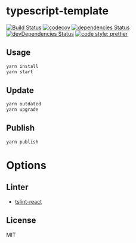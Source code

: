# typescript-template

[![Build Status](https://travis-ci.org/Himenon/typescript-template.svg?branch=master)](https://travis-ci.org/Himenon/typescript-template)
[![codecov](https://codecov.io/gh/Himenon/typescript-template/branch/master/graph/badge.svg)](https://codecov.io/gh/Himenon/typescript-template)
[![dependencies Status](https://david-dm.org/Himenon/typescript-template/status.svg)](https://david-dm.org/Himenon/typescript-template)
[![devDependencies Status](https://david-dm.org/Himenon/typescript-template/dev-status.svg)](https://david-dm.org/Himenon/typescript-template?type=dev)
[![code style: prettier](https://img.shields.io/badge/code_style-prettier-ff69b4.svg?style=flat-square)](https://github.com/prettier/prettier)

## Usage

```sh
yarn install
yarn start
```

## Update

```sh
yarn outdated
yarn upgrade
```

## Publish

```
yarn publish
```

# Options

## Linter

* [tslint-react](https://github.com/palantir/tslint-react)

## License

MIT
